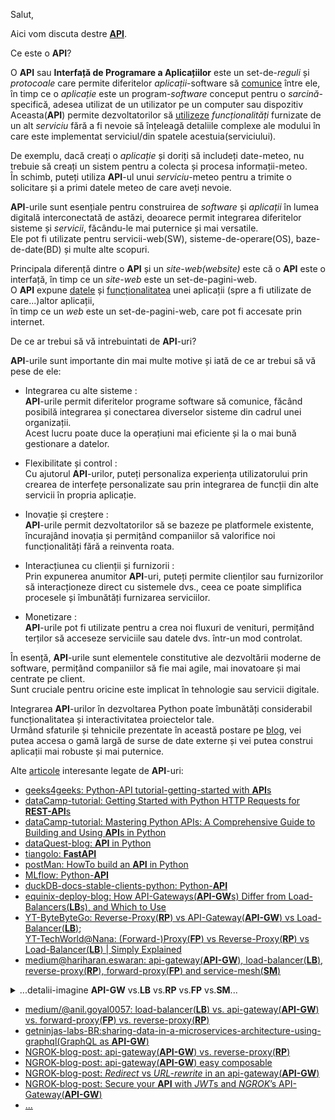 Salut,

Aici vom discuta destre [**API**](https://apidog.com/blog/use-python-api/?utm_source=google_dsa&utm_medium=g&utm_campaign=22062217351&utm_content=169453484141&utm_term=&gad_source=1&gad_campaignid=22062217351&gbraid=0AAAAA-gKXrCXQ0uJs_qw4fiYc8XMO-qRU&gclid=CjwKCAjwruXBBhArEiwACBRtHXnJfv7gfCQnryzBkpupXqe5QGiutwRwVWwU92cCmeKmc6__xWiJ5RoCKCcQAvD_BwE).

Ce este o **API**?

O **API** sau **Interfață de Programare a Aplicațiilor** este un set-de-*reguli* și *protocoale* care permite diferitelor *aplicații*-software să <ins>comunice</ins> între ele,
în timp ce o *aplicație* este un program-*software* conceput pentru o *sarcină*-specifică, adesea utilizat de un utilizator pe un computer sau dispozitiv
<br/>Aceasta(**API**) permite dezvoltatorilor să <ins>utilizeze</ins> *funcționalități* furnizate de un alt *serviciu* fără a fi nevoie să înțeleagă detaliile complexe ale modului în care este implementat serviciul/din spatele acestuia(serviciului).

De exemplu, dacă creați o *aplicație* și doriți să includeți date-meteo, nu trebuie să creați un sistem pentru a colecta și procesa informații-meteo. 
<br/>În schimb, puteți utiliza **API**-ul unui *serviciu*-meteo pentru a trimite o solicitare și a primi datele meteo de care aveți nevoie.

**API**-urile sunt esențiale pentru construirea de *software* și *aplicații* în lumea digitală interconectată de astăzi, deoarece permit integrarea diferitelor sisteme și *servicii*, făcându-le mai puternice și mai versatile. 
<br/>Ele pot fi utilizate pentru servicii-web(SW), sisteme-de-operare(OS), baze-de-date(BD) și multe alte scopuri.

Principala diferență dintre o **API** și un *site-web(website)* este că o **API** este o interfață, în timp ce un *site-web* este un set-de-pagini-web. 
<br/>O **API** expune <ins>datele</ins> și <ins>funcționalitatea</ins> unei aplicații (spre a fi utilizate de care...)altor aplicații, 
<br/>în timp ce un *web* este un set-de-pagini-web, care pot fi accesate prin internet.

De ce ar trebui să vă intrebuintati de **API**-uri?

**API**-urile sunt importante din mai multe motive și iată de ce ar trebui să vă pese de ele:

 - Integrarea cu alte sisteme : 
<br/>**API**-urile permit diferitelor programe software să comunice, făcând posibilă integrarea și conectarea diverselor sisteme din cadrul unei organizații. 
<br/>Acest lucru poate duce la operațiuni mai eficiente și la o mai bună gestionare a datelor.

 - Flexibilitate și control : 
<br/>Cu ajutorul **API**-urilor, puteți personaliza experiența utilizatorului prin crearea de interfețe personalizate sau prin integrarea de funcții din alte servicii în propria aplicație.

 - Inovație și creștere :
<br/>**API**-urile permit dezvoltatorilor să se bazeze pe platformele existente, încurajând inovația și permițând companiilor să valorifice noi funcționalități fără a reinventa roata.

 - Interacțiunea cu clienții și furnizorii :
<br/>Prin expunerea anumitor **API**-uri, puteți permite clienților sau furnizorilor să interacționeze direct cu sistemele dvs., ceea ce poate simplifica procesele și îmbunătăți furnizarea serviciilor.

 - Monetizare :
<br/>**API**-urile pot fi utilizate pentru a crea noi fluxuri de venituri, permițând terților să acceseze serviciile sau datele dvs. într-un mod controlat.

În esență, **API**-urile sunt elementele constitutive ale dezvoltării moderne de software, permițând companiilor să fie mai agile, mai inovatoare și mai centrate pe client. 
<br/>Sunt cruciale pentru oricine este implicat în tehnologie sau servicii digitale.

Integrarea **API**-urilor în dezvoltarea Python poate îmbunătăți considerabil funcționalitatea și interactivitatea proiectelor tale. <br/>Urmând sfaturile și tehnicile prezentate în această postare pe [blog](https://apidog.com/blog/use-python-api/?utm_source=google_dsa&utm_medium=g&utm_campaign=22062217351&utm_content=169453484141&utm_term=&gad_source=1&gad_campaignid=22062217351&gbraid=0AAAAA-gKXrCXQ0uJs_qw4fiYc8XMO-qRU&gclid=CjwKCAjwruXBBhArEiwACBRtHXnJfv7gfCQnryzBkpupXqe5QGiutwRwVWwU92cCmeKmc6__xWiJ5RoCKCcQAvD_BwE), vei putea accesa o gamă largă de surse de date externe și vei putea construi aplicații mai robuste și mai puternice. 

Alte [articole](https://www.ilpabogados.com/en/api-app-and-web-differences-the-rise-of-apis/) interesante legate de **API**-uri:

 - [geeks4geeks: Python-API  tutorial-getting-started with **API**s](https://www.geeksforgeeks.org/python-api-tutorial-getting-started-with-apis/)
 - [dataCamp-tutorial: Getting Started with Python HTTP Requests for **REST-API**s](https://www.datacamp.com/tutorial/making-http-requests-in-python?utm_source=google&utm_medium=paid_search&utm_campaignid=19589720821&utm_adgroupid=157156375191&utm_device=c&utm_keyword=&utm_matchtype=&utm_network=g&utm_adpostion=&utm_creative=684592139660&utm_targetid=aud-2191467490030:dsa-2218886984100&utm_loc_interest_ms=&utm_loc_physical_ms=9211663&utm_content=ps-other~emea-en~dsa~tofu~tutorial-python&accountid=9624585688&utm_campaign=230119_1-ps-other~dsa~tofu_2-b2c_3-emea_4-prc_5-na_6-na_7-le_8-pdsh-go_9-nb-e_10-na_11-na&gad_source=1&gad_campaignid=19589720821&gbraid=0AAAAADQ9WsExOJSfiakTwBZiQqWm1rnz9&gclid=CjwKCAjwruXBBhArEiwACBRtHY_Ey2jZaV8e6fFFHumSJS_frSYkbaAvUL-wwZl7fqi1elSBlX6ZrRoCyMIQAvD_BwE)
 - [dataCamp-tutorial: Mastering Python APIs: A Comprehensive Guide to Building and Using **API**s in Python](https://www.datacamp.com/tutorial/python-api)
 - [dataQuest-blog: **API** in Python](https://www.dataquest.io/blog/api-in-python/)
 - [tiangolo: **FastAPI**](https://fastapi.tiangolo.com/)
 - [postMan: HowTo build an **API** in Python](https://blog.postman.com/how-to-build-an-api-in-python/)
 - [MLflow: Python-**API**](https://mlflow.org/docs/latest/api_reference/python_api/index.html)
 - [duckDB-docs-stable-clients-python: Python-**API**](https://duckdb.org/docs/stable/clients/python/overview.html)
 - [equinix-deploy-blog: How API-Gateways(**API-GW**s) Differ from Load-Balancers(**LB**s), and Which to Use](https://deploy.equinix.com/blog/how-api-gateways-differ-from-load-balancers-and-which-to-use/)
 - [YT-ByteByteGo: Reverse-Proxy(**RP**) vs API-Gateway(**API-GW**) vs Load-Balancer(**LB**)](https://www.youtube.com/watch?v=RqfaTIWc3LQ&ab_channel=ByteByteGo);
<br/>[YT-TechWorld@Nana: (Forward-)Proxy(**FP**) vs Reverse-Proxy(**RP**) vs Load-Balancer(**LB**) | Simply Explained](https://www.youtube.com/watch?v=xo5V9g9joFs&ab_channel=TechWorldwithNana)
 - [medium@hariharan.eswaran: api-gateway(**API-GW**), load-balancer(**LB**), reverse-proxy(**RP**), forward-proxy(**FP**) and service-mesh(**SM**)](https://medium.com/@hariharan.eswaran/api-gateway-load-balancer-reverse-proxy-forward-proxy-and-service-mesh-718dbc951257)

<details>
   <summary>...detalii-imagine <b>API-GW</b> vs.<b>LB</b> vs.<b>RP</b> vs.<b>FP</b> vs.<b>SM</b>...</summary>
 
 <hr/>
<a href="https://medium.com/@hariharan.eswaran/api-gateway-load-balancer-reverse-proxy-forward-proxy-and-service-mesh-718dbc951257"><img src="https://github.com/stefanache/MFP-ANAF-RO/blob/main/python/APIs/1_RcuRz9wCT73sz7FSs0FOLw.gif"/></a>

 - [**LB** vs.**API-GW**](https://stackoverflow.com/questions/61174839/load-balancer-and-api-gateway-confusion)

**API-Gateway** și **Load-Balancer** sunt două lucruri diferite.

**Load-Balancer(LB)** -> Este un software care funcționează la nivel de protocol sau socket (de exemplu, tcp, http sau port 3306 etc.). 
<br/>Sarcina sa este de a echilibra traficul de intrare prin distribuirea acestuia către destinații cu diverse logici (de exemplu, round robin). 
<br/>*Nu oferă* funcții precum verificări de autorizare, autentificare a cererilor etc.

Întrucât

**Gateway-API(API-GW)** -> Este un serviciu gestionat furnizat de diverse companii de găzduire pentru a gestiona operațiunile API
în vederea scalării fără probleme a infrastructurii API. 

 Se ocupă de :
 
  - controlul accesului,
  - memorarea în cache a răspunsurilor, 
  - tipurile de răspunsuri, 
  - (verificare de )autorizare, 
  - autentificare( a cererilor), 
  - limitarea solicitărilor, 
  - gestionarea datelor, 
  - identificarea destinațiilor corecte pe baza unor reguli personalizate și 
  - scalarea fără probleme a backend-ului. 
 
 În general, **gateway-urile API** gestionate vin în mod implicit cu infrastructură scalabilă, așa că plasarea lor în spatele unui 
 echilibrator-de-încărcare(**LB**) ar putea să nu aibă sens.

În ceea ce privește rezolvarea domeniului, cel mai probabil ***DNS***-ul se rezolvă întotdeauna de către 
echilibratorul-de-încărcare(**LB**), care la rândul său preia răspunsul de la serviciul gateway-API(**API-GW**).

***DNS*** -> Load-Balancer(**LB**) -> API-gateway(**API-GW**) -> Serviciu backend

<hr/>
 
 </details>
 
 - [medium/@anil.goyal0057: load-balancer(**LB**) vs. api-gateway(**API-GW**) vs. forward-proxy(**FP**) vs. reverse-proxy(**RP**)](https://medium.com/@anil.goyal0057/load-balancer-vs-api-gateway-vs-forward-proxy-vs-reverse-proxy-a7f4d1a7c9d9)
 - [getninjas-labs-BR:sharing-data-in-a-microservices-architecture-using-graphql(GraphQL as **API-GW**)](https://labs.getninjas.com.br/sharing-data-in-a-microservices-architecture-using-graphql-97db59357602)
 - [NGROK-blog-post: api-gateway(**API-GW**) vs. reverse-proxy(**RP**)](https://ngrok.com/blog-post/reverse-proxy-vs-api-gateway)
 - [NGROK-blog-post: api-gateway(**API-GW**) easy composable](https://ngrok.com/blog-post/api-gateway-easy-composable)
 - [NGROK-blog-post: *Redirect* vs *URL-rewrite* in an api-gateway(**API-GW**)](https://ngrok.com/blog-post/api-gateway-redirect-vs-url-rewrite)
 - [NGROK-blog-post: Secure your **API** with *JWT*s and *NGROK*’s API-Gateway(**API-GW**)](https://ngrok.com/blog-post/tutorial-jwt-api-gateway)
 - [...](https://www.google.com/search?sca_esv=7989e9254826f7bd&rlz=1C1CHBF_enRO1132RO1132&sxsrf=AE3TifM1eGyl36LdRaEF4z958naWWWFnsQ:1748591489287&q=python+api&udm=2&fbs=AIIjpHxX5k-tONtMCu8aDeA7E5WM_82AnVd-14nBN_HJATcu-JoUGHwvLkQNLfsPuaCSwJqgv_fhlHTuttQLJLHeQRlbjERSAQbriyJdRxGIwCHuz7fqa9JsMyfTWmfjnaQgJhPgHKeT6ivZ9ifZnAEBVHFEQiMMm5Fj78CdHlx2b9dK06pUT3xM1_JxDdZM6mgEqseJxb8eCJ38HkCeghslkwI4-DG5gA&sa=X&ved=2ahUKEwje6c302sqNAxW4RvEDHcyCN2kQtKgLegQIDxAB&biw=1920&bih=911&dpr=1)
